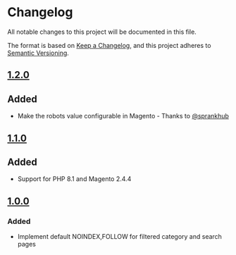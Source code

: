# Changelog
All notable changes to this project will be documented in this file.

The format is based on [Keep a Changelog](https://keepachangelog.com/en/1.0.0/),
and this project adheres to [Semantic Versioning](https://semver.org/spec/v2.0.0.html).

## [1.2.0]
## Added
- Make the robots value configurable in Magento - Thanks to [@sprankhub](https://github.com/sprankhub)

## [1.1.0]
## Added
- Support for PHP 8.1 and Magento 2.4.4

## [1.0.0]
### Added
- Implement default NOINDEX,FOLLOW for filtered category and search pages

[Unreleased]: https://github.com/elgentos/magento2-filtered-product-list-noindex/tree/master
[1.2.0]: https://github.com/elgentos/magento2-filtered-product-list-noindex/compare/1.1.0...1.2.0
[1.1.0]: https://github.com/elgentos/magento2-filtered-product-list-noindex/compare/1.0.0...1.1.0
[1.0.0]: https://github.com/elgentos/magento2-filtered-product-list-noindex/-/tags/1.0.0